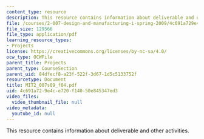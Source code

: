 ```yaml
---
content_type: resource
description: This resource contains information about deliverable and other activities.
file: /courses/2-007-design-and-manufacturing-i-spring-2009/4c691a729e4ce720f14050e845347ed3_MIT2_007s09_f04.pdf
file_size: 129566
file_type: application/pdf
learning_resource_types:
- Projects
license: https://creativecommons.org/licenses/by-nc-sa/4.0/
ocw_type: OCWFile
parent_title: Projects
parent_type: CourseSection
parent_uid: 84dfecf8-a23f-522f-3d67-1d5c5133752f
resourcetype: Document
title: MIT2_007s09_f04.pdf
uid: 4c691a72-9e4c-e720-f140-50e845347ed3
video_files:
  video_thumbnail_file: null
video_metadata:
  youtube_id: null
---
```

This resource contains information about deliverable and other activities.